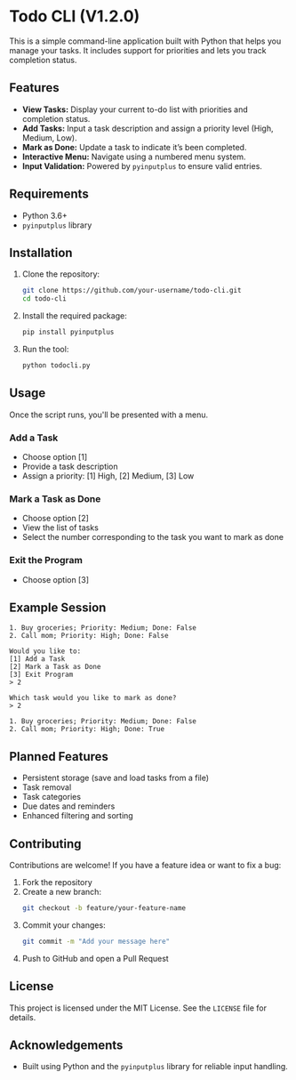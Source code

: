 # Todo CLI (V1.2.0)

This is a simple command-line application built with Python that helps you manage your tasks. It includes support for priorities and lets you track completion status.

## Features

- **View Tasks:** Display your current to-do list with priorities and completion status.
- **Add Tasks:** Input a task description and assign a priority level (High, Medium, Low).
- **Mark as Done:** Update a task to indicate it’s been completed.
- **Interactive Menu:** Navigate using a numbered menu system.
- **Input Validation:** Powered by `pyinputplus` to ensure valid entries.

## Requirements

- Python 3.6+
- `pyinputplus` library

## Installation

1. Clone the repository:

   ```bash
   git clone https://github.com/your-username/todo-cli.git
   cd todo-cli
   ```

2. Install the required package:

   ```bash
   pip install pyinputplus
   ```

3. Run the tool:

   ```bash
   python todocli.py
   ```

## Usage

Once the script runs, you'll be presented with a menu.

### Add a Task

- Choose option [1]
- Provide a task description
- Assign a priority: [1] High, [2] Medium, [3] Low

### Mark a Task as Done

- Choose option [2]
- View the list of tasks
- Select the number corresponding to the task you want to mark as done

### Exit the Program

- Choose option [3]

## Example Session

```
1. Buy groceries; Priority: Medium; Done: False
2. Call mom; Priority: High; Done: False

Would you like to:
[1] Add a Task
[2] Mark a Task as Done
[3] Exit Program
> 2

Which task would you like to mark as done?
> 2

1. Buy groceries; Priority: Medium; Done: False
2. Call mom; Priority: High; Done: True
```

## Planned Features

- Persistent storage (save and load tasks from a file)
- Task removal
- Task categories
- Due dates and reminders
- Enhanced filtering and sorting

## Contributing

Contributions are welcome! If you have a feature idea or want to fix a bug:

1. Fork the repository
2. Create a new branch:
   ```bash
   git checkout -b feature/your-feature-name
   ```
3. Commit your changes:
   ```bash
   git commit -m "Add your message here"
   ```
4. Push to GitHub and open a Pull Request

## License

This project is licensed under the MIT License. See the `LICENSE` file for details.

## Acknowledgements

- Built using Python and the `pyinputplus` library for reliable input handling.
